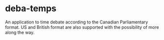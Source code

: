 # deba-temps

An application to time debate according to the Canadian Parliamentary format. US and British format are also supported with the possibility of more along the way. 
